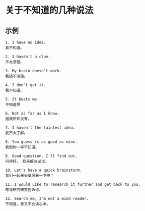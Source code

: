 # 关于不知道的几种说法

##  示例

	1. I have no idea.
	我不知道。
	
	2. I haven't a clue.
	不太清楚。
	
	3. My brain doesn't work.
	我搞不清楚。
	
	4. I don't get it.
	我不知道。
	
	5. It beats me.
	不知道啊
	
	6. Not as far as I know.
	据我所知没有。
	
	7. I haven't the faintest idea.
	我不太了解。
	
	8. You guess is as good as mine.
	我和你一样不知道。
	
	9. Good question. I'll find out.
	问得好， 我来解决试试。
	
	10. Let's have a quick brainstorm.
	我们一起来头脑风暴一下吧！
	
	11. I would Like to research it further and get back to you.
	等我研究研究告诉你。
	
	12. Search me, I'm not a mind reader.
	不知道，我又不会读心术。
